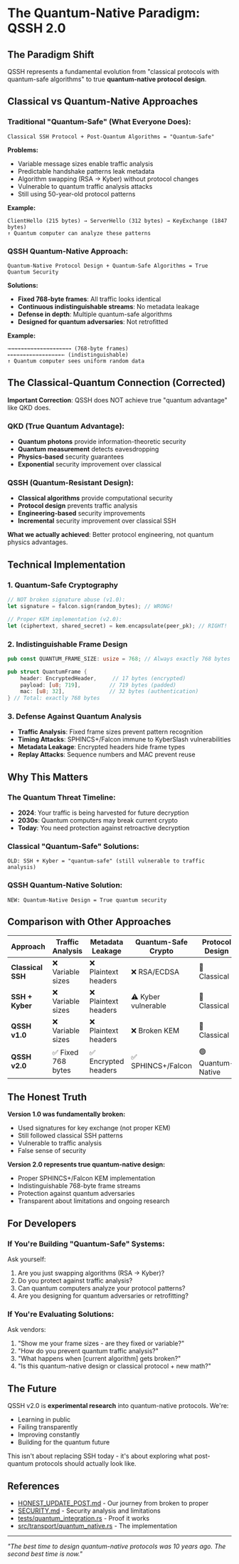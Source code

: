 # The Quantum-Native Paradigm: QSSH 2.0

## The Paradigm Shift

QSSH represents a fundamental evolution from "classical protocols with quantum-safe algorithms" to true **quantum-native protocol design**.

## Classical vs Quantum-Native Approaches

### Traditional "Quantum-Safe" (What Everyone Does):
```
Classical SSH Protocol + Post-Quantum Algorithms = "Quantum-Safe"
```

**Problems:**
- Variable message sizes enable traffic analysis
- Predictable handshake patterns leak metadata
- Algorithm swapping (RSA → Kyber) without protocol changes
- Vulnerable to quantum traffic analysis attacks
- Still using 50-year-old protocol patterns

**Example:**
```
ClientHello (215 bytes) → ServerHello (312 bytes) → KeyExchange (1847 bytes)
↑ Quantum computer can analyze these patterns
```

### QSSH Quantum-Native Approach:
```
Quantum-Native Protocol Design + Quantum-Safe Algorithms = True Quantum Security
```

**Solutions:**
- **Fixed 768-byte frames**: All traffic looks identical
- **Continuous indistinguishable streams**: No metadata leakage
- **Defense in depth**: Multiple quantum-safe algorithms
- **Designed for quantum adversaries**: Not retrofitted

**Example:**
```
→→→→→→→→→→→→→→→→→→→→ (768-byte frames)
←←←←←←←←←←←←←←←←←← (indistinguishable)
↑ Quantum computer sees uniform random data
```

## The Classical-Quantum Connection (Corrected)

**Important Correction**: QSSH does NOT achieve true "quantum advantage" like QKD does.

### QKD (True Quantum Advantage):
- **Quantum photons** provide information-theoretic security
- **Quantum measurement** detects eavesdropping
- **Physics-based** security guarantees
- **Exponential** security improvement over classical

### QSSH (Quantum-Resistant Design):
- **Classical algorithms** provide computational security
- **Protocol design** prevents traffic analysis
- **Engineering-based** security improvements
- **Incremental** security improvement over classical SSH

**What we actually achieved**: Better protocol engineering, not quantum physics advantages.

## Technical Implementation

### 1. Quantum-Safe Cryptography
```rust
// NOT broken signature abuse (v1.0):
let signature = falcon.sign(random_bytes); // WRONG!

// Proper KEM implementation (v2.0):
let (ciphertext, shared_secret) = kem.encapsulate(peer_pk); // RIGHT!
```

### 2. Indistinguishable Frame Design
```rust
pub const QUANTUM_FRAME_SIZE: usize = 768; // Always exactly 768 bytes

pub struct QuantumFrame {
    header: EncryptedHeader,     // 17 bytes (encrypted)
    payload: [u8; 719],         // 719 bytes (padded)
    mac: [u8; 32],              // 32 bytes (authentication)
} // Total: exactly 768 bytes
```

### 3. Defense Against Quantum Analysis
- **Traffic Analysis**: Fixed frame sizes prevent pattern recognition
- **Timing Attacks**: SPHINCS+/Falcon immune to KyberSlash vulnerabilities
- **Metadata Leakage**: Encrypted headers hide frame types
- **Replay Attacks**: Sequence numbers and MAC prevent reuse

## Why This Matters

### The Quantum Threat Timeline:
- **2024**: Your traffic is being harvested for future decryption
- **2030s**: Quantum computers may break current crypto
- **Today**: You need protection against retroactive decryption

### Classical "Quantum-Safe" Solutions:
```
OLD: SSH + Kyber = "quantum-safe" (still vulnerable to traffic analysis)
```

### QSSH Quantum-Native Solution:
```
NEW: Quantum-Native Design = True quantum security
```

## Comparison with Other Approaches

| Approach | Traffic Analysis | Metadata Leakage | Quantum-Safe Crypto | Protocol Design |
|----------|------------------|------------------|---------------------|-----------------|
| **Classical SSH** | ❌ Variable sizes | ❌ Plaintext headers | ❌ RSA/ECDSA | 🔴 Classical |
| **SSH + Kyber** | ❌ Variable sizes | ❌ Plaintext headers | ⚠️ Kyber vulnerable | 🔴 Classical |
| **QSSH v1.0** | ❌ Variable sizes | ❌ Plaintext headers | ❌ Broken KEM | 🔴 Classical |
| **QSSH v2.0** | ✅ Fixed 768 bytes | ✅ Encrypted headers | ✅ SPHINCS+/Falcon | 🟢 Quantum-Native |

## The Honest Truth

**Version 1.0 was fundamentally broken:**
- Used signatures for key exchange (not proper KEM)
- Still followed classical SSH patterns
- Vulnerable to traffic analysis
- False sense of security

**Version 2.0 represents true quantum-native design:**
- Proper SPHINCS+/Falcon KEM implementation
- Indistinguishable 768-byte frame streams
- Protection against quantum adversaries
- Transparent about limitations and ongoing research

## For Developers

### If You're Building "Quantum-Safe" Systems:
Ask yourself:
1. Are you just swapping algorithms (RSA → Kyber)?
2. Do you protect against traffic analysis?
3. Can quantum computers analyze your protocol patterns?
4. Are you designing for quantum adversaries or retrofitting?

### If You're Evaluating Solutions:
Ask vendors:
1. "Show me your frame sizes - are they fixed or variable?"
2. "How do you prevent quantum traffic analysis?"
3. "What happens when [current algorithm] gets broken?"
4. "Is this quantum-native design or classical protocol + new math?"

## The Future

QSSH v2.0 is **experimental research** into quantum-native protocols. We're:
- Learning in public
- Failing transparently
- Improving constantly
- Building for the quantum future

This isn't about replacing SSH today - it's about exploring what post-quantum protocols should actually look like.

## References

- [HONEST_UPDATE_POST.md](HONEST_UPDATE_POST.md) - Our journey from broken to proper
- [SECURITY.md](SECURITY.md) - Security analysis and limitations
- [tests/quantum_integration.rs](tests/quantum_integration.rs) - Proof it works
- [src/transport/quantum_native.rs](src/transport/quantum_native.rs) - The implementation

---

*"The best time to design quantum-native protocols was 10 years ago. The second best time is now."*